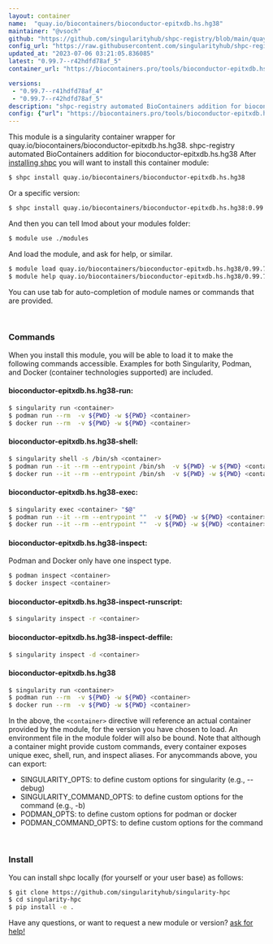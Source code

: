 ```yaml
---
layout: container
name:  "quay.io/biocontainers/bioconductor-epitxdb.hs.hg38"
maintainer: "@vsoch"
github: "https://github.com/singularityhub/shpc-registry/blob/main/quay.io/biocontainers/bioconductor-epitxdb.hs.hg38/container.yaml"
config_url: "https://raw.githubusercontent.com/singularityhub/shpc-registry/main/quay.io/biocontainers/bioconductor-epitxdb.hs.hg38/container.yaml"
updated_at: "2023-07-06 03:21:05.836085"
latest: "0.99.7--r42hdfd78af_5"
container_url: "https://biocontainers.pro/tools/bioconductor-epitxdb.hs.hg38"

versions:
 - "0.99.7--r41hdfd78af_4"
 - "0.99.7--r42hdfd78af_5"
description: "shpc-registry automated BioContainers addition for bioconductor-epitxdb.hs.hg38"
config: {"url": "https://biocontainers.pro/tools/bioconductor-epitxdb.hs.hg38", "maintainer": "@vsoch", "description": "shpc-registry automated BioContainers addition for bioconductor-epitxdb.hs.hg38", "latest": {"0.99.7--r42hdfd78af_5": "sha256:c4229a70f6496320029cb23654571d022e09cac9f0835ac8c26a340407891385"}, "tags": {"0.99.7--r41hdfd78af_4": "sha256:6850ddf51fab1a808105bd409175d30a03d150f63b549091462a112d3fe9e980", "0.99.7--r42hdfd78af_5": "sha256:c4229a70f6496320029cb23654571d022e09cac9f0835ac8c26a340407891385"}, "docker": "quay.io/biocontainers/bioconductor-epitxdb.hs.hg38"}
---
```


This module is a singularity container wrapper for quay.io/biocontainers/bioconductor-epitxdb.hs.hg38.
shpc-registry automated BioContainers addition for bioconductor-epitxdb.hs.hg38
After [installing shpc](#install) you will want to install this container module:


```bash
$ shpc install quay.io/biocontainers/bioconductor-epitxdb.hs.hg38
```

Or a specific version:

```bash
$ shpc install quay.io/biocontainers/bioconductor-epitxdb.hs.hg38:0.99.7--r42hdfd78af_5
```

And then you can tell lmod about your modules folder:

```bash
$ module use ./modules
```

And load the module, and ask for help, or similar.

```bash
$ module load quay.io/biocontainers/bioconductor-epitxdb.hs.hg38/0.99.7--r42hdfd78af_5
$ module help quay.io/biocontainers/bioconductor-epitxdb.hs.hg38/0.99.7--r42hdfd78af_5
```

You can use tab for auto-completion of module names or commands that are provided.

<br>

### Commands

When you install this module, you will be able to load it to make the following commands accessible.
Examples for both Singularity, Podman, and Docker (container technologies supported) are included.

#### bioconductor-epitxdb.hs.hg38-run:

```bash
$ singularity run <container>
$ podman run --rm  -v ${PWD} -w ${PWD} <container>
$ docker run --rm  -v ${PWD} -w ${PWD} <container>
```

#### bioconductor-epitxdb.hs.hg38-shell:

```bash
$ singularity shell -s /bin/sh <container>
$ podman run --it --rm --entrypoint /bin/sh  -v ${PWD} -w ${PWD} <container>
$ docker run --it --rm --entrypoint /bin/sh  -v ${PWD} -w ${PWD} <container>
```

#### bioconductor-epitxdb.hs.hg38-exec:

```bash
$ singularity exec <container> "$@"
$ podman run --it --rm --entrypoint ""  -v ${PWD} -w ${PWD} <container> "$@"
$ docker run --it --rm --entrypoint ""  -v ${PWD} -w ${PWD} <container> "$@"
```

#### bioconductor-epitxdb.hs.hg38-inspect:

Podman and Docker only have one inspect type.

```bash
$ podman inspect <container>
$ docker inspect <container>
```

#### bioconductor-epitxdb.hs.hg38-inspect-runscript:

```bash
$ singularity inspect -r <container>
```

#### bioconductor-epitxdb.hs.hg38-inspect-deffile:

```bash
$ singularity inspect -d <container>
```



#### bioconductor-epitxdb.hs.hg38

```bash
$ singularity run <container>
$ podman run --rm  -v ${PWD} -w ${PWD} <container>
$ docker run --rm  -v ${PWD} -w ${PWD} <container>
```


In the above, the `<container>` directive will reference an actual container provided
by the module, for the version you have chosen to load. An environment file in the
module folder will also be bound. Note that although a container
might provide custom commands, every container exposes unique exec, shell, run, and
inspect aliases. For anycommands above, you can export:

 - SINGULARITY_OPTS: to define custom options for singularity (e.g., --debug)
 - SINGULARITY_COMMAND_OPTS: to define custom options for the command (e.g., -b)
 - PODMAN_OPTS: to define custom options for podman or docker
 - PODMAN_COMMAND_OPTS: to define custom options for the command

<br>

### Install

You can install shpc locally (for yourself or your user base) as follows:

```bash
$ git clone https://github.com/singularityhub/singularity-hpc
$ cd singularity-hpc
$ pip install -e .
```

Have any questions, or want to request a new module or version? [ask for help!](https://github.com/singularityhub/singularity-hpc/issues)